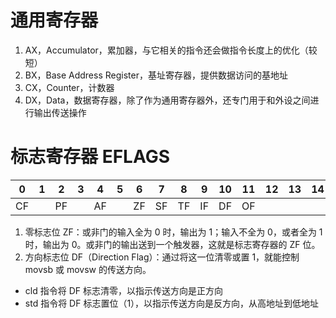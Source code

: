 # 通用寄存器
1. AX，Accumulator，累加器，与它相关的指令还会做指令长度上的优化（较短）
2. BX，Base Address Register，基址寄存器，提供数据访问的基地址
3. CX，Counter，计数器
4. DX，Data，数据寄存器，除了作为通用寄存器外，还专门用于和外设之间进行输出传送操作

# 标志寄存器 EFLAGS
| 0 | 1 | 2 | 3 | 4 | 5 | 6 | 7 | 8 | 9 | 10 | 11 | 12 | 13 | 14 | 15 |
| - | - | - | - | - | - | - | - | - | - | -- | -- | -- | -- | -- | -- |
| CF | | PF | | AF | | ZF | SF | TF | IF | DF | OF | | | | |

1. 零标志位 ZF：或非门的输入全为 0 时，输出为 1；输入不全为 0，或者全为 1 时，输出为 0。或非门的输出送到一个触发器，这就是标志寄存器的 ZF 位。
2. 方向标志位 DF（Direction Flag）：通过将这一位清零或置 1，就能控制 movsb 或 movsw 的传送方向。
  - cld 指令将 DF 标志清零，以指示传送方向是正方向
  - std 指令将 DF 标志置位（1），以指示传送方向是反方向，从高地址到低地址
